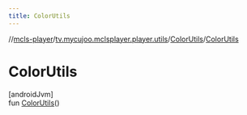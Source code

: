 ```yaml
---
title: ColorUtils
---
```

//[mcls-player](../../../index.html)/[tv.mycujoo.mclsplayer.player.utils](../index.html)/[ColorUtils](index.html)/[ColorUtils](-color-utils.html)



# ColorUtils



[androidJvm]\
fun [ColorUtils](-color-utils.html)()




